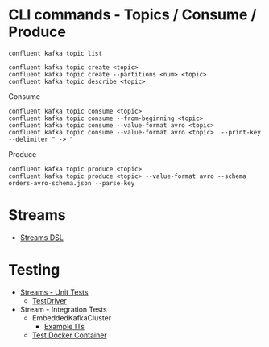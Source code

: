 # CLI commands - Topics / Consume / Produce

```shell
confluent kafka topic list
```

```shell
confluent kafka topic create <topic>
confluent kafka topic create --partitions <num> <topic>
confluent kafka topic describe <topic>
```

Consume
```shell
confluent kafka topic consume <topic>
confluent kafka topic consume --from-beginning <topic>
confluent kafka topic consume --value-format avro <topic>
confluent kafka topic consume --value-format avro <topic>  --print-key --delimiter " -> "
```

Produce
```shell
confluent kafka topic produce <topic>
confluent kafka topic produce <topic> --value-format avro --schema orders-avro-schema.json --parse-key
```

# Streams

* [Streams DSL](https://docs.confluent.io/platform/current/streams/developer-guide/dsl-api.html#streams-developer-guide-dsl?session_ref=https://www.google.com/)

# Testing

* [Streams - Unit Tests](https://www.confluent.io/blog/stream-processing-part-2-testing-your-streaming-application/?session_ref=https://www.google.com/)
  * [TestDriver](https://www.confluent.io/de-de/blog/test-kafka-streams-with-topologytestdriver/)
* Stream - Integration Tests
  * EmbeddedKafkaCluster
    * [Example ITs](https://github.com/apache/kafka/tree/trunk/streams/src/test/java/org/apache/kafka/streams/integration)
  * [Test Docker Container](https://java.testcontainers.org/modules/kafka/)